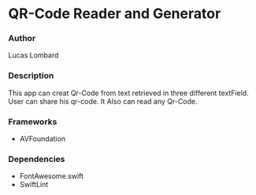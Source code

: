 # QR-Code Reader and Generator


### Author
Lucas Lombard


### Description
This app can creat Qr-Code from text retrieved in three different textField. User can share his qr-code.
It Also can read any Qr-Code.


### Frameworks
- AVFoundation


### Dependencies
- FontAwesome.swift
- SwiftLint
